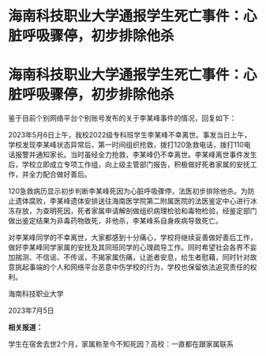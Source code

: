# 海南科技职业大学通报学生死亡事件：心脏呼吸骤停，初步排除他杀

# 海南科技职业大学通报学生死亡事件：心脏呼吸骤停，初步排除他杀

鉴于目前个别网络平台个别账号发布的关于李某峰事件的情况，回复如下：

2023年5月6日上午，我校2022级专科班学生李某峰不幸离世。事发当日上午，学校发现李某峰状态异常后，第一时间组织抢救，拨打120急救电话，拨打110电话报警并通知家长。当时虽经全力抢救，李某峰仍不幸离世。李某峰离世事件发生后，学校立即成立专项工作组，向上级主管部门报告，积极做好死者家属的安抚工作，并全力配合做好善后。

120急救病历显示初步判断李某峰死因为心脏呼吸骤停，法医初步排除他杀。为防止遗体腐败，李某峰遗体安排送往海南医学院第二附属医院的法医鉴定中心进行冰冻存放，为查明死因，死者家属申请解剖做组织病理检验和毒物检验，经鉴定部门做出鉴定结果为非毒药物致死，非他杀，李某峰系自身疾病导致死亡。

对李某峰同学的不幸离世，大家都感到十分痛心，学校将继续妥善做好善后工作，做好李某峰同学家属的安抚及其同班同学的心理疏导工作。同时希望社会各界不妄加揣测、不信谣、不传谣，不揭家属伤痛，让逝者安息，给生者慰藉，同时针对故意挑起事端的个人和网络平台恶意中伤学校的行为，学校也保留依法追究责任的权利。

海南科技职业大学

2023年7月5日

**相关报道：**

学生在宿舍去世2个月，家属称至今不知死因？高校：一直都在跟家属联系

